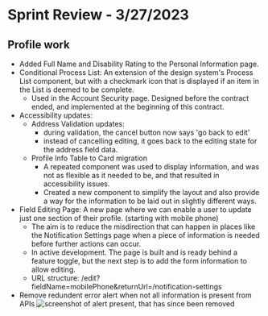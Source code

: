 # Sprint Review - 3/27/2023

## Profile work

- Added Full Name and Disability Rating to the Personal Information page. 
- Conditional Process List: An extension of the design system's Process List component, but with a checkmark icon that is displayed if an item in the List is deemed to be complete.
	- Used in the Account Security page. Designed before the contract ended, and implemented at the beginning of this contract.
- Accessibility updates:
	- Address Validation updates:
		- during validation, the cancel button now says 'go back to edit'
		- instead of cancelling editing, it goes back to the editing state for the address field data.
	- Profile Info Table to Card migration
		- A repeated component was used to display information, and was not as flexible as it needed to be, and that resulted in accessibility issues.
		- Created a new component to simplify the layout and also provide a way for the information to be laid out in slightly different ways.
- Field Editing Page: A new page where we can enable a user to update just one section of their profile. (starting with mobile phone)
	- The aim is to reduce the misdirection that can happen in places like the Notification Settings page when a piece of information is needed before further actions can occur.
	- In active development. The page is built and is ready behind a feature toggle, but the next step is to add the form information to allow editing.
	- URL structure:  /edit?fieldName=mobilePhone&returnUrl=/notification-settings
- Remove redundent error alert when not all information is present from APIs
	  ![screenshot of alert present, that has since been removed](https://user-images.githubusercontent.com/8332986/217052929-f4fadb09-de11-425a-af42-4829d02f727e.png)
